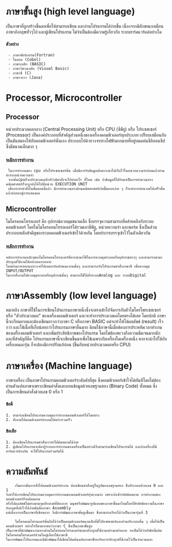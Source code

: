 # ภาษาขั้นสูง (high level language)
   เป็นภาษาที่ถูกสร้างขึ้นมาเพื่อให้สามารถเขียน และอ่านโปรแกรมได้ง่ายขึ้น เนื่องจากมีลักษณะเหมือนภาษาอังกฤษทั่วๆไป และผู้เขียนโปรแกรม ไม่จำเป็นต้องมีความรู้เกี่ยวกับ ระบบฮาร์ดแวร์แต่อย่างใด
#### ตัวอย่าง
     - ภาษาฟอร์แทรน(Fortran)
     - โคบอล (Cobol)
     - ภาษาเบสิก (BASIC) 
     - ภาษาวิชวลเบสิก (Visual Basic)
     - ภาษาซี (C)
     - ภาษาจาวา (Java)
     
 # Processor, Microcontroller
 ## Processor
   หน่วยประมวลผลกลาง (Central Processing Unit) หรือ CPU (ซีพียู) หรือ โปรเซสเซอร์ (Processor) เป็นองค์ประกอบที่สำคัญส่วนหนึ่งของเครื่องคอมพิวเตอร์ทุกประเภท เปรียบเสมือนกับเป็นมันสมองให้กับคอมพิวเตอร์นั่นเอง ประกอบไปด้วยวงจรทางไฟฟ้ามากมายที่อยู่บนแผ่นซิลิกอนซิปซึ่งมีขนาดเล็กมาก ๆ
 ### หลักการทำงาน
     ในการทำงานของ cpu หรือโปรเซสเซอร์นั้น เมื่อมีการรับข้อมูลเข้ามาจะนำไปเก็บไว้ในหน่วยความจำก่อนแล้วอ่านค่าจากหน่วยความจำ
     จากนั้นcpuก็จะประมวลผลอีกทีว่ามีคำสั่งจะให้ทำอะไร ที่ไหน เช่น ถ้าข้อมูลที่ได้รับมาเป็นการคำนวณทางคณิตศาสตร์ก็จะถูกส่งให้ไปที่หน่วย EXECUTION UNIT 
     เมื่อกระทำคำสั่งในขั้นตอนนี้แล้ว มีการคำนวณทางด้านคณิตศาสตร์เกิดขึ้นแบบง่าย ๆ ก็จะทำการคำนวณให้เสร็จสิ้น แล้วส่งออกสู่การแสดงผล
 ## Microcontroller
   ไมโครคอนโทรลเลอร์ คือ อุปกรณ์ควบคุมขนาดเล็ก ซึ่งบรรจุความสามารถที่คล้ายคลึงกับระบบคอมพิวเตอร์ โดยในไมโครคอนโทรลเลอร์ได้รวมเอาซีพียู, หน่วยความจำ และพอร์ต ซึ่งเป็นส่วนประกอบหลักสำคัญของระบบคอมพิวเตอร์เข้าไว้ด้วยกัน โดยทำการบรรจุเข้าไว้ในตัวเดียวกัน
 ### หลักการทำงาน
    หลักการทำงานหลักๆของไมโครคอนโทรลเลอร์คือจะนำมาใช้ในการควบคุมระบบหรืออุปกรณ์ต่างๆ และสามารถนำมาประยุกต์ใช้งานได้อย่างหลากหลาย
    โดยผ่านการออกแบบวงจรให้เหมาะกับลักษณะงานนั้นๆ และสามารถรับโปรแกรมคำสั่งภาษาซี เพื่อควบคุม INPUT/OUTPUT 
    ในการสั่งงานไปควบคุมระบบหรืออุปกรณ์นั้นๆ สามารถใช้ได้ทั้งระบบAnalog และ ระบบDigital
    
 # ภาษาAssembly (low level language)
 หมายถึง ภาษาที่ใช้ในการเขียนโปรแกรมภาษาหนึ่งซึ่งจะตรงเข้าไปจัดการกับตัวไมโครโพรเซสเซอร์ หรือ "ตัวประมวลผล" ของเครื่องคอมพิวเตอร์ และจะทำการประมวลผลโดยตรงได้เลย โดยปกติ ภาษานี้จะเรียนยากและต้องเขียนยาวกว่าภาษา C หรือภาษา BASIC แต่จะทำให้ได้ผลลัพธ์ (result) เร็วกว่า และใช้เนื้อที่เก็บน้อยกว่าโปรแกรมภาษาอื่นมาก นิยมใช้ภาษานี้เมื่อต้องการประหยัดเวลาทำงานของเครื่องคอมพิวเตอร์ และเพิ่มประสิทธิภาพของโปรแกรม โดยไม่ต้องพะวงถึงความชัดเจนมากนัก และที่สำคัญก็คือ โปรแกรมภาษานี้จะเขียนขึ้นมาเพื่อใช้เฉพาะกับเครื่องใดเครื่องหนึ่ง หากจะนำไปใช้กับเครื่องคนละรุ่น ก็จะต้องมีการปรับแก้ก่อน (ขึ้นกับหน่วยประมวลผลหรือ CPU)
 
 # ภาษาเครื่อง (Machine language)
 ภาษาเครื่อง เป็นภาษาโปรแกรมคอมพิวเตอร์ระดับต่ำที่สุด ซึ่งคอมพิวเตอร์เข้าใจได้ทันทีโดยไม่ต้องผ่านตัวแปลภาษาเพราะเขียนคำสั่งและแทนข้อมูลด้วยเลขฐานสอง (Binary Code) ทั้งหมด ซึ่งเป็นการเขียนคำสั่งด้วยเลข 0 หรือ 1
 #### ข้อดี
    1. สามารถเขียนโปรแกรมควบคุมการทำงานคอมพิวเตอร์ได้โดยตรง
    2. สั่งงานให้คอมพิวเตอร์ทำงานได้อย่างรวดเร็ว
 #### ข้อเสีย
    1. ต้องเขียนโปรแกรมคำสั่งยาวทำให้ผิดพลาดได้ง่าย
    2. ผู้เขียนโปรแกรมจะต้องรู้ระบบการทำงานของเครื่องเป็นอย่างดีจึงสามารถเขียนโปรแกรมได้ และถ้าเครื่องที่มีฮาร์ดแวร์ต่างกัน จะใช้โปรแกรมร่วมกันได้
    
# ความสัมพันธ์
        เริ่มแรกนั้นการสั่งให้คอมพิวเตอร์ทำงาน ต้องเขียนคำสั่งอยู่ในรูปของเลขฐานสอง ซึ่งประกอบด้วยเลข 0 และ 1 
    จึงทำให้การเขียนโปรแกรมควบคุมการทำงานของคอมพิวเตอร์ยุ่งยากมาก เพราะถ้าเข้ารหัสผิดพลาด การทำงานของคอมพิวเตอร์ก็จะผิดพลาด 
    หรือได้ผลลัพธ์ไม่ตรงตามจุดประสงค์ที่ต้องการ มนุษย์จึงพัฒนารูปแบบของภาษาขึ้นมาใหม่โดยใช้รหัสข้อความในภาษาอังกฤษที่เข้าใจได้ง่ายนั่นคือภาษา Assembly
    แต่เนื่องจากเป็นภาษาที่เขียนยาก จึงมีการพัฒนาภาษาขั้นสูงขึ้นมา ซึ่งสามารถเรียกได้ว่าเป็นภาษารุ่นที่ 3 
    
        ไมโครคอนโทรลเลอร์นั้นถือได้ว่าเป็นคอมพิวเตอร์ขนาดเล็กที่มีโปรเซสเซอร์และส่วนประกอบอื่น ๆ เพื่อให้เป็นคอมพิวเตอร์ อย่างไรก็ตามจะพบว่าภาษา C ซึ่งเป็นภาษาขั้นสูง
    เป็นภาษาที่นักพัฒนางานทางด้านไมโครคอนโทรลเลอร์นำมาประยุกต์ใช้งานอย่างแพร่หลาย จะเห็นได้ว่าบริษัทที่ผลิตไมโครคอนโทรลเลอร์ส่วนใหญ่เลือกใช้ภาษาซี
    ในการพัฒนาโปรแกรมและมีนักพัฒนาได้เขียนโค้ดต้นฉบับภาษาซีรองรับการประยุกต์ใช้งานไว้เป็นจำนวนมาก
